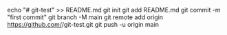 echo "# git-test" >> README.md
git init
git add README.md
git commit -m "first commit"
git branch -M main
git remote add origin https://github.com/<ifycampus>/git-test.git
git push -u origin main
